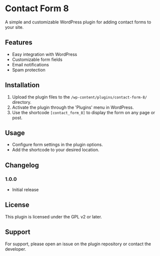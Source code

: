 # Contact Form 8

A simple and customizable WordPress plugin for adding contact forms to your site.

## Features

- Easy integration with WordPress
- Customizable form fields
- Email notifications
- Spam protection

## Installation

1. Upload the plugin files to the `/wp-content/plugins/contact-form-8/` directory.
2. Activate the plugin through the 'Plugins' menu in WordPress.
3. Use the shortcode `[contact_form_8]` to display the form on any page or post.

## Usage

- Configure form settings in the plugin options.
- Add the shortcode to your desired location.

## Changelog

### 1.0.0
- Initial release

## License

This plugin is licensed under the GPL v2 or later.

## Support

For support, please open an issue on the plugin repository or contact the developer.
